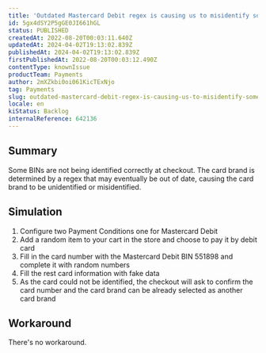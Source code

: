 ```yaml
---
title: 'Outdated Mastercard Debit regex is causing us to misidentify some BINs'
id: 5gx4dSY2P5gGE0JI661hGL
status: PUBLISHED
createdAt: 2022-08-20T00:03:11.640Z
updatedAt: 2024-04-02T19:13:02.839Z
publishedAt: 2024-04-02T19:13:02.839Z
firstPublishedAt: 2022-08-20T00:03:12.490Z
contentType: knownIssue
productTeam: Payments
author: 2mXZkbi0oi061KicTExNjo
tag: Payments
slug: outdated-mastercard-debit-regex-is-causing-us-to-misidentify-some-bins
locale: en
kiStatus: Backlog
internalReference: 642136
---
```


## Summary


Some BINs are not being identified correctly at checkout. The card brand is determined by a regex that may eventually be out of date, causing the card brand to be unidentified or misidentified.


##

## Simulation



1. Configure two Payment Conditions one for Mastercard Debit
2. Add a random item to your cart in the store and choose to pay it by debit card
3. Fill in the card number with the Mastercard Debit BIN 551898 and complete it with random numbers
4. Fill the rest card information with fake data
5. As the card could not be identified, the checkout will ask to confirm the card number and the card brand can be already selected as another card brand


##

## Workaround


There's no workaround.





